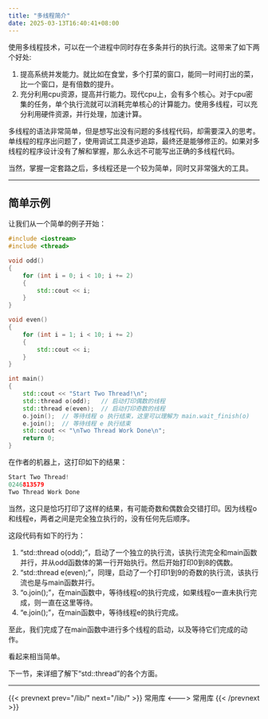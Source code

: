 ```yaml
---
title: "多线程简介"
date: 2025-03-13T16:40:41+08:00
---
```


使用多线程技术，可以在一个进程中同时存在多条并行的执行流。这带来了如下两个好处:

1. 提高系统并发能力。就比如在食堂，多个打菜的窗口，能同一时间打出的菜，比一个窗口，是有倍数的提升。
2. 充分利用cpu资源，提高并行能力。现代cpu上，会有多个核心。对于cpu密集的任务，单个执行流就可以消耗完单核心的计算能力。使用多线程，可以充分利用硬件资源，并行处理，加速计算。

多线程的语法非常简单，但是想写出没有问题的多线程代码，却需要深入的思考。单线程的程序出问题了，使用调试工具逐步追踪，最终还是能够修正的。如果对多线程的程序设计没有了解和掌握，那么永远不可能写出正确的多线程代码。

当然，掌握一定套路之后，多线程还是一个较为简单，同时又非常强大的工具。

***
## 简单示例

让我们从一个简单的例子开始：

```C++
#include <iostream>
#include <thread>

void odd()
{
	for (int i = 0; i < 10; i += 2)
	{
		std::cout << i;
	}
}

void even()
{
	for (int i = 1; i < 10; i += 2)
	{
		std::cout << i;
	}
}

int main()
{
	std::cout << "Start Two Thread!\n";
	std::thread o(odd);   // 启动打印偶数的线程
	std::thread e(even);  // 启动打印奇数的线程
	o.join();  // 等待线程 o 执行结束，这里可以理解为 main.wait_finish(o)
	e.join();  // 等待线程 e 执行结束
	std::cout << "\nTwo Thread Work Done\n";
	return 0;
}
```

在作者的机器上，这打印如下的结果：

```C++
Start Two Thread!
0246813579
Two Thread Work Done
```

当然，这只是恰巧打印了这样的结果，有可能奇数和偶数会交错打印。因为线程o和线程e，两者之间是完全独立执行的，没有任何先后顺序。

这段代码有如下的行为：

1. “std::thread o(odd);”，启动了一个独立的执行流，该执行流完全和main函数并行，并从odd函数体的第一行开始执行。然后开始打印0到8的偶数。
2. “std::thread e(even);”，同理，启动了一个打印1到9的奇数的执行流，该执行流也是与main函数并行。
3. “o.join();”，在main函数中，等待线程o的执行完成，如果线程o一直未执行完成，则一直在这里等待。
4. “e.join();”，在main函数中，等待线程e的执行完成。

至此，我们完成了在main函数中进行多个线程的启动，以及等待它们完成的动作。

看起来相当简单。

下一节，来详细了解下“std::thread”的各个方面。

***

{{< prevnext prev="/lib/" next="/lib/" >}}
常用库
<--->
常用库
{{< /prevnext >}}
